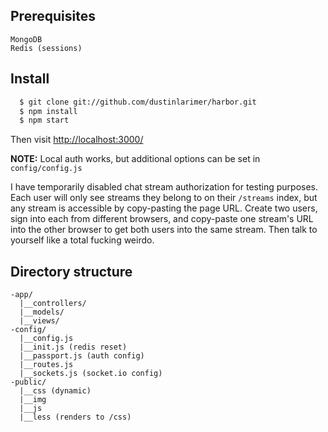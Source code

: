 ## Prerequisites
```
MongoDB
Redis (sessions)
```

## Install
```sh
  $ git clone git://github.com/dustinlarimer/harbor.git
  $ npm install
  $ npm start
```

Then visit [http://localhost:3000/](http://localhost:3000/)

**NOTE:** Local auth works, but additional options can be set in `config/config.js`

I have temporarily disabled chat stream authorization for testing purposes.  Each user will only see streams they belong to on their `/streams` index, but any stream is accessible by copy-pasting the page URL.  Create two users, sign into each from different browsers, and copy-paste one stream's URL into the other browser to get both users into the same stream.  Then talk to yourself like a total fucking weirdo.

## Directory structure
```
-app/
  |__controllers/
  |__models/
  |__views/
-config/
  |__config.js
  |__init.js (redis reset)
  |__passport.js (auth config)
  |__routes.js
  |__sockets.js (socket.io config)
-public/
  |__css (dynamic)
  |__img
  |__js
  |__less (renders to /css)
```

